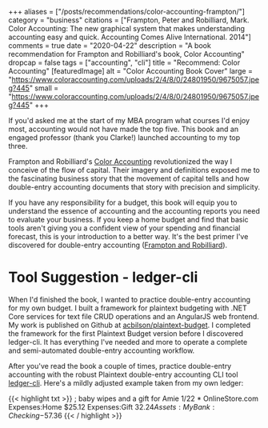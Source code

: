 +++
aliases = ["/posts/recommendations/color-accounting-frampton/"]
category = "business"
citations = ["Frampton, Peter and Robilliard, Mark. Color Accounting: The new graphical system that makes understanding accounting easy and quick. Accounting Comes Alive International. 2014"]
comments = true
date = "2020-04-22"
description = "A book recommendation for Frampton and Robilliard's book, Color Accounting"
dropcap = false
tags = ["accounting", "cli"]
title = "Recommend: Color Accounting"
[featuredImage]
  alt = "Color Accounting Book Cover"
  large = "https://www.coloraccounting.com/uploads/2/4/8/0/24801950/9675057.jpeg?445"
  small = "https://www.coloraccounting.com/uploads/2/4/8/0/24801950/9675057.jpeg?445"
+++

If you'd asked me at the start of my MBA program what courses I'd enjoy most, accounting would not have made the top five. This book and an engaged professor (thank you Clarke!) launched accounting to my top three.

Frampton and Robilliard's [Color Accounting](https://www.coloraccounting.com/books.html) revolutionized the way I conceive of the flow of capital. Their imagery and definitions exposed me to the fascinating business story that the movement of capital tells and how double-entry accounting documents that story with precision and simplicity.

If you have any responsibility for a budget, this book will equip you to understand the essence of accounting and the accounting reports you need to evaluate your business. If you keep a home budget and find that basic tools aren't giving you a confident view of your spending and financial forecast, this is your introduction to a better way. It's the best primer I've discovered for double-entry accounting ([Frampton and Robilliard](#citations)).

# Tool Suggestion - ledger-cli

When I'd finished the book, I wanted to practice double-entry accounting for my own budget. I built a framework for plaintext budgeting with .NET Core services for text file CRUD operations and an AngularJS web frontend. My work is published on Github at [acbilson/plaintext-budget](https://github.com/acbilson/plaintext-budget). I completed the framework for the first Plaintext Budget version before I discovered ledger-cli. It has everything I've needed and more to operate a complete and semi-automated double-entry accounting workflow.

After you've read the book a couple of times, practice double-entry accounting with the robust Plaintext double-entry accounting CLI tool [ledger-cli](https://www.ledger-cli.org/). Here's a mildly adjusted example taken from my own ledger:

{{< highlight txt >}}
; baby wipes and a gift for Amie
1/22 * OnlineStore.com
  Expenses:Home                                            $25.12
  Expenses:Gift                                            $32.24
  Assets:MyBank:Checking                                  -$57.36
{{< / highlight >}}
